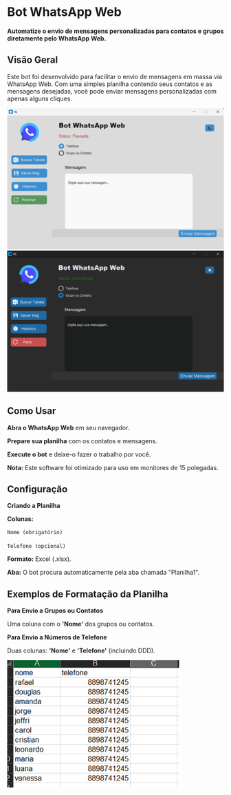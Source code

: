 
# Bot WhatsApp Web

**Automatize o envio de mensagens personalizadas para contatos e grupos diretamente pelo WhatsApp Web.**

## Visão Geral

Este bot foi desenvolvido para facilitar o envio de mensagens em massa via WhatsApp Web. Com uma simples planilha contendo seus contatos e as mensagens desejadas, você pode enviar mensagens personalizadas com apenas alguns cliques.



<img src="https://github.com/HugoLeandro/Bot-WhatsApp/blob/main/imagens/tela_light.png" width=800/>

<br>
<img src="https://github.com/HugoLeandro/Bot-WhatsApp/blob/main/imagens/tela_dark.png" width=800/>

## Como Usar

**Abra o WhatsApp Web** em seu navegador.

**Prepare sua planilha** com os contatos e mensagens.

**Execute o bot** e deixe-o fazer o trabalho por você.

**Nota:** Este software foi otimizado para uso em monitores de 15 polegadas.

## Configuração

**Criando a Planilha**

**Colunas:**

    Nome (obrigatório)

    Telefone (opcional)

**Formato:** Excel (.xlsx).

**Aba:** O bot procura automaticamente pela aba chamada "Planilha1".

## Exemplos de Formatação da Planilha

**Para Envio a Grupos ou Contatos**

Uma coluna com o **'Nome'** dos grupos ou contatos.

**Para Envio a Números de Telefone**

Duas colunas: **'Nome'** e **'Telefone'** (incluindo DDD).


<img src="https://github.com/HugoLeandro/Bot-WhatsApp/blob/main/imagens/excel_tl.png" width=400/>









